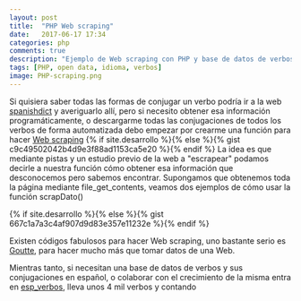 ```yaml
---
layout: post
title:  "PHP Web scraping"
date:   2017-06-17 17:34
categories: php
comments: true
description: "Ejemplo de Web scraping con PHP y base de datos de verbos, sus modos y tiempos"
tags: [PHP, open data, idioma, verbos]
image: PHP-scraping.png
---
```


Si quisiera saber todas las formas de conjugar un verbo podría ir a la web [spanishdict][spanishdict] y averiguarlo allí, pero si necesito obtener esa información programáticamente, o descargarme todas las conjugaciones de todos los verbos de forma automatizada debo empezar por crearme una función para hacer [Web scraping][Web scraping] 
{% if site.desarrollo %}{% else %}{% gist c9c49502042b4d9e3f88ad1153ca5e20 %}{% endif %}
La idea es que mediante pistas y un estudio previo de la web a "escrapear" podamos decirle a nuestra función cómo obtener esa información que desconocemos pero sabemos encontrar. Supongamos que obtenemos toda la página mediante file_get_contents, veamos dos ejemplos de cómo usar la función scrapDato()

{% if site.desarrollo %}{% else %}{% gist 667c1a7a3c4af907d9d83e357e11232e %}{% endif %}

Existen códigos fabulosos para hacer Web scraping, uno bastante serio es [Goutte][Goutte], para hacer mucho más que tomar datos de una Web.

Mientras tanto, si necesitan una base de datos de verbos y sus conjugaciones en español, o colaborar con el crecimiento de la misma entra en [esp_verbos][esp_verbos], lleva unos 4 mil verbos y contando

[esp_verbos]: https://github.com/asosab/esp_verbos
[spanishdict]: http://www.spanishdict.com/conjugate/esperar
[Web scraping]: https://es.wikipedia.org/wiki/Web_scraping
[Goutte]: https://github.com/FriendsOfPHP/Goutte